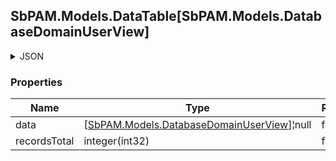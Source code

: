 
<h2 id="tocS_SbPAM.Models.DataTable[SbPAM.Models.DatabaseDomainUserView]">SbPAM.Models.DataTable[SbPAM.Models.DatabaseDomainUserView]</h2>

<a id="schemasbpam.models.datatable[sbpam.models.databasedomainuserview]"></a>
<a id="schema_SbPAM.Models.DataTable[SbPAM.Models.DatabaseDomainUserView]"></a>
<a id="tocSsbpam.models.datatable[sbpam.models.databasedomainuserview]"></a>
<a id="tocssbpam.models.datatable[sbpam.models.databasedomainuserview]"></a>

<details><summary>JSON</summary>


```json
{
  "data": [
    {
      "hostId": "70e3fb2d-1cb6-4dbc-ab8d-fa7209aca5dd",
      "groupId": "eb54e96e-21b8-4f54-9cd4-80fccbd06f55",
      "id": "497f6eca-6276-4993-bfeb-53cbbbba6f08",
      "memberName": "string",
      "memberType": "ManagedAccount"
    }
  ],
  "recordsTotal": 0
}

```


</details>

### Properties

|Name|Type|Required|Restrictions|Description|
|---|---|---|---|---|
|data|[[SbPAM.Models.DatabaseDomainUserView](../Models/sbpam.models.databasedomainuserview.md)]¦null|false|none|none|
|recordsTotal|integer(int32)|false|none|none|


